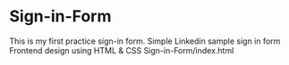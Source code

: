 # Sign-in-Form
This is my first practice sign-in form.
Simple Linkedin sample sign in form
Frontend design using HTML & CSS
Sign-in-Form/index.html
